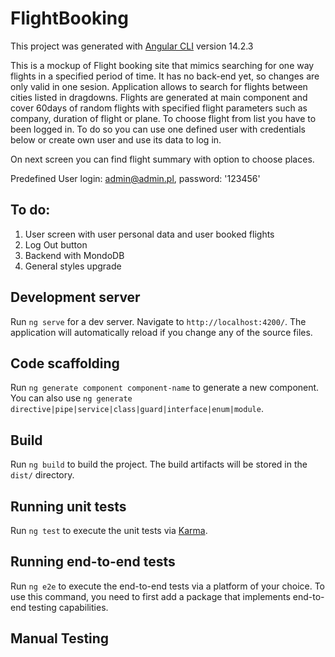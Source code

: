 # FlightBooking

This project was generated with [Angular CLI](https://github.com/angular/angular-cli) version 14.2.3

This is a mockup of Flight booking site that mimics searching for one way flights in a specified period of time.
It has no back-end yet, so changes are only valid in one sesion.
Application allows to search for flights between cities listed in dragdowns. Flights are generated at main component and cover 60days of random flights with specified flight parameters such as company, duration of flight or plane.
To choose flight from list you have to been logged in. To do so you can use one defined user with credentials below or create own user and use its data to log in.

On next screen you can find flight summary with option to choose places.

Predefined User login: admin@admin.pl,
password: '123456'

## To do:

1. User screen with user personal data and user booked flights
2. Log Out button
3. Backend with MondoDB
4. General styles upgrade

## Development server

Run `ng serve` for a dev server. Navigate to `http://localhost:4200/`. The application will automatically reload if you change any of the source files.

## Code scaffolding

Run `ng generate component component-name` to generate a new component. You can also use `ng generate directive|pipe|service|class|guard|interface|enum|module`.

## Build

Run `ng build` to build the project. The build artifacts will be stored in the `dist/` directory.

## Running unit tests

Run `ng test` to execute the unit tests via [Karma](https://karma-runner.github.io).

## Running end-to-end tests

Run `ng e2e` to execute the end-to-end tests via a platform of your choice. To use this command, you need to first add a package that implements end-to-end testing capabilities.

## Manual Testing
